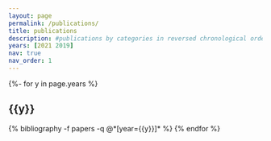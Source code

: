```yaml
---
layout: page
permalink: /publications/
title: publications
description: #publications by categories in reversed chronological order. generated by jekyll-scholar.
years: [2021 2019]
nav: true
nav_order: 1
---
```

<!-- _pages/publications.md -->
<div class="publications">

{%- for y in page.years %}
  <h2 class="year">{{y}}</h2>
  {% bibliography -f papers -q @*[year={{y}}]* %}
{% endfor %}

</div>
